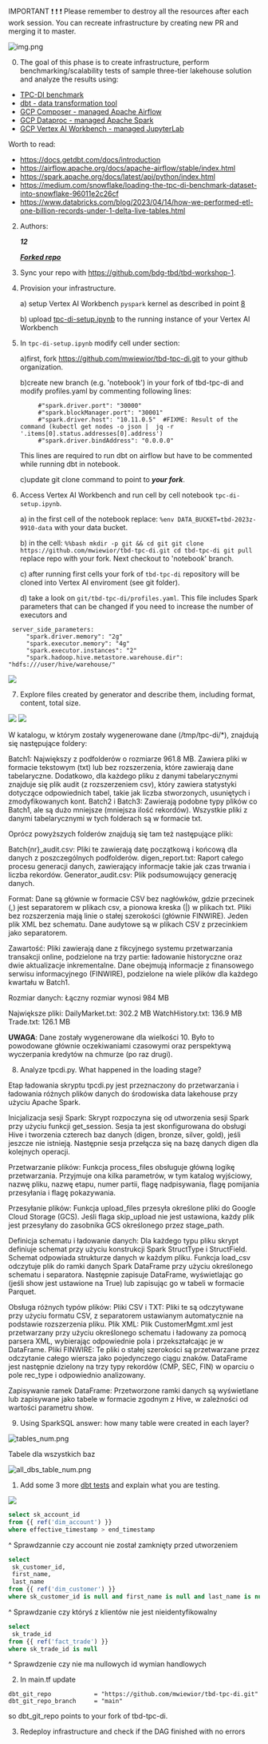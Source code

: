 IMPORTANT ❗ ❗ ❗ Please remember to destroy all the resources after each work session. You can recreate infrastructure by creating new PR and merging it to master.

![img.png](doc/figures/destroy.png)

0. The goal of this phase is to create infrastructure, perform benchmarking/scalability tests of sample three-tier lakehouse solution and analyze the results using:
* [TPC-DI benchmark](https://www.tpc.org/tpcdi/)
* [dbt - data transformation tool](https://www.getdbt.com/)
* [GCP Composer - managed Apache Airflow](https://cloud.google.com/composer?hl=pl)
* [GCP Dataproc - managed Apache Spark](https://spark.apache.org/)
* [GCP Vertex AI Workbench - managed JupyterLab](https://cloud.google.com/vertex-ai-notebooks?hl=pl)

Worth to read:
* https://docs.getdbt.com/docs/introduction
* https://airflow.apache.org/docs/apache-airflow/stable/index.html
* https://spark.apache.org/docs/latest/api/python/index.html
* https://medium.com/snowflake/loading-the-tpc-di-benchmark-dataset-into-snowflake-96011e2c26cf
* https://www.databricks.com/blog/2023/04/14/how-we-performed-etl-one-billion-records-under-1-delta-live-tables.html

2. Authors:

   ***12***

   ***[Forked repo](https://github.com/haichangsi/tbd-tpc-di)***

3. Sync your repo with https://github.com/bdg-tbd/tbd-workshop-1.

4. Provision your infrastructure.

    a) setup Vertex AI Workbench `pyspark` kernel as described in point [8](https://github.com/bdg-tbd/tbd-workshop-1/tree/v1.0.32#project-setup) 

    b) upload [tpc-di-setup.ipynb](https://github.com/bdg-tbd/tbd-workshop-1/blob/v1.0.36/notebooks/tpc-di-setup.ipynb) to 
the running instance of your Vertex AI Workbench

1. In `tpc-di-setup.ipynb` modify cell under section:

   a)first, fork https://github.com/mwiewior/tbd-tpc-di.git to your github organization.

   b)create new branch (e.g. 'notebook') in your fork of tbd-tpc-di and modify profiles.yaml by commenting following lines:
   ```  
        #"spark.driver.port": "30000"
        #"spark.blockManager.port": "30001"
        #"spark.driver.host": "10.11.0.5"  #FIXME: Result of the command (kubectl get nodes -o json |  jq -r '.items[0].status.addresses[0].address')
        #"spark.driver.bindAddress": "0.0.0.0"
   ```
   This lines are required to run dbt on airflow but have to be commented while running dbt in notebook.

   c)update git clone command to point to ***your fork***.

 


6. Access Vertex AI Workbench and run cell by cell notebook `tpc-di-setup.ipynb`.

    a) in the first cell of the notebook replace: `%env DATA_BUCKET=tbd-2023z-9910-data` with your data bucket.


   b) in the cell:
         ```%%bash
         mkdir -p git && cd git
         git clone https://github.com/mwiewior/tbd-tpc-di.git
         cd tbd-tpc-di
         git pull
         ```
      replace repo with your fork. Next checkout to 'notebook' branch.
   
    c) after running first cells your fork of `tbd-tpc-di` repository will be cloned into Vertex AI  enviroment (see git folder).

    d) take a look on `git/tbd-tpc-di/profiles.yaml`. This file includes Spark parameters that can be changed if you need to increase the number of executors and
  ```
   server_side_parameters:
       "spark.driver.memory": "2g"
       "spark.executor.memory": "4g"
       "spark.executor.instances": "2"
       "spark.hadoop.hive.metastore.warehouse.dir": "hdfs:///user/hive/warehouse/"
  ```

![](/report/2ex8.png)

7. Explore files created by generator and describe them, including format, content, total size.

![](/report/dir_sizes_ex7.png)
![](/report/2ex7-sorted.png)

W katalogu, w którym zostały wygenerowane dane (/tmp/tpc-di/*), znajdują się następujące foldery:

Batch1: Największy z podfolderów o rozmiarze 961.8 MB. Zawiera pliki w formacie tekstowym (txt) lub bez rozszerzenia, które zawierają dane tabelaryczne. Dodatkowo, dla każdego pliku z danymi tabelarycznymi znajduje się plik audit (z rozszerzeniem csv), który zawiera statystyki dotyczące odpowiednich tabel, takie jak liczba stworzonych, usuniętych i zmodyfikowanych kont.
Batch2 i Batch3: Zawierają podobne typy plików co Batch1, ale są dużo mniejsze (mniejsza ilość rekordów). Wszystkie pliki z danymi tabelarycznymi w tych folderach są w formacie txt.

Oprócz powyższych folderów znajdują się tam też następujące pliki:

Batch{nr}_audit.csv: Pliki te zawierają datę początkową i końcową dla danych z poszczególnych podfolderów.
digen_report.txt: Raport całego procesu generacji danych, zawierający informacje takie jak czas trwania i liczba rekordów.
Generator_audit.csv: Plik podsumowujący generację danych.

Format:
Dane są głównie w formacie CSV bez nagłówków, gdzie przecinek (,) jest separatorem w plikach csv, a pionowa kreska (|) w plikach txt. Pliki bez rozszerzenia mają linie o stałej szerokości (głównie FINWIRE). Jeden plik XML bez schematu. Dane audytowe są w plikach CSV z przecinkiem jako separatorem.

Zawartość:
Pliki zawierają dane z fikcyjnego systemu przetwarzania transakcji online, podzielone na trzy partie: ładowanie historyczne oraz dwie aktualizacje inkrementalne.
Dane obejmują informacje z finansowego serwisu informacyjnego (FINWIRE), podzielone na wiele plików dla każdego kwartału w Batch1.

Rozmiar danych:
Łączny rozmiar wynosi 984 MB

Największe pliki:
DailyMarket.txt: 302.2 MB
WatchHistory.txt: 136.9 MB
Trade.txt: 126.1 MB

**UWAGA**: Dane zostały wygenerowane dla wielkości 10. Było to powodowane głównie oczekiwaniami czasowymi oraz perspektywą wyczerpania kredytów na chmurze (po raz drugi).

8. Analyze tpcdi.py. What happened in the loading stage?

Etap ładowania skryptu tpcdi.py jest przeznaczony do przetwarzania i ładowania różnych plików danych do środowiska data lakehouse przy użyciu Apache Spark.

Inicjalizacja sesji Spark:
Skrypt rozpoczyna się od utworzenia sesji Spark przy użyciu funkcji get_session. Sesja ta jest skonfigurowana do obsługi Hive i tworzenia czterech baz danych (digen, bronze, silver, gold), jeśli jeszcze nie istnieją. Następnie sesja przełącza się na bazę danych digen dla kolejnych operacji.

Przetwarzanie plików:
Funkcja process_files obsługuje główną logikę przetwarzania. Przyjmuje ona kilka parametrów, w tym katalog wyjściowy, nazwę pliku, nazwę etapu, numer partii, flagę nadpisywania, flagę pomijania przesyłania i flagę pokazywania.

Przesyłanie plików:
Funkcja upload_files przesyła określone pliki do Google Cloud Storage (GCS). Jeśli flaga skip_upload nie jest ustawiona, każdy plik jest przesyłany do zasobnika GCS określonego przez stage_path.

Definicja schematu i ładowanie danych:
Dla każdego typu pliku skrypt definiuje schemat przy użyciu konstrukcji Spark StructType i StructField. Schemat odpowiada strukturze danych w każdym pliku.
Funkcja load_csv odczytuje plik do ramki danych Spark DataFrame przy użyciu określonego schematu i separatora. Następnie zapisuje DataFrame, wyświetlając go (jeśli show jest ustawione na True) lub zapisując go w tabeli w formacie Parquet.

Obsługa różnych typów plików:
Pliki CSV i TXT: Pliki te są odczytywane przy użyciu formatu CSV, z separatorem ustawianym automatycznie na podstawie rozszerzenia pliku.
Plik XML: Plik CustomerMgmt.xml jest przetwarzany przy użyciu określonego schematu i ładowany za pomocą parsera XML, wybierając odpowiednie pola i przekształcając je w DataFrame.
Pliki FINWIRE: Te pliki o stałej szerokości są przetwarzane przez odczytanie całego wiersza jako pojedynczego ciągu znaków. DataFrame jest następnie dzielony na trzy typy rekordów (CMP, SEC, FIN) w oparciu o pole rec_type i odpowiednio analizowany.

Zapisywanie ramek DataFrame:
Przetworzone ramki danych są wyświetlane lub zapisywane jako tabele w formacie zgodnym z Hive, w zależności od wartości parametru show.

9. Using SparkSQL answer: how many table were created in each layer?

![tables_num.png](doc/figures/tables_num.png)

Tabele dla wszystkich baz

![all_dbs_table_num.png](doc/figures/all_dbs_table_num.png)

1.  Add some 3 more [dbt tests](https://docs.getdbt.com/docs/build/tests) and explain what you are testing.

![](/report/2ex10.png)

   ```.sql
   select sk_account_id
from {{ ref('dim_account') }}
where effective_timestamp > end_timestamp
   ```
   ^ Sprawdzannie czy account nie został zamknięty przed utworzeniem

   ```.sql
   select
    sk_customer_id,
    first_name,
    last_name
from {{ ref('dim_customer') }}
where sk_customer_id is null and first_name is null and last_name is null
   ```
   ^ Sprawdzanie czy któryś z klientów nie jest nieidentyfikowalny

   ```.sql
   select 
    sk_trade_id
from {{ ref('fact_trade') }} 
where sk_trade_id is null
   ```
   ^ Sprawdzenie czy nie ma nullowych id wymian handlowych

2.  In main.tf update
   ```
   dbt_git_repo            = "https://github.com/mwiewior/tbd-tpc-di.git"
   dbt_git_repo_branch     = "main"
   ```
   so dbt_git_repo points to your fork of tbd-tpc-di. 

3.  Redeploy infrastructure and check if the DAG finished with no errors
